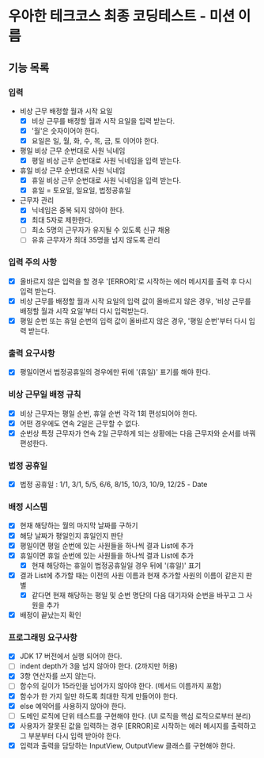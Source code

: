 # 우아한 테크코스 최종 코딩테스트 - 미션 이름
## 기능 목록

### 입력
- 비상 근무 배정할 월과 시작 요일
  - [X] 비상 근무를 배정할 월과 시작 요일을 입력 받는다.
  - [X] '월'은 숫자이어야 한다.
  - [X] 요일은 일, 월, 화, 수, 목, 금, 토 이어야 한다.
  
- 평일 비상 근무 순번대로 사원 닉네임
  - [X] 평일 비상 근무 순번대로 사원 닉네임을 입력 받는다.

- 휴일 비상 근무 순번대로 사원 닉네임
  - [X] 휴일 비상 근무 순번대로 사원 닉네임을 입력 받는다.
  - [X] 휴일 = 토요일, 일요일, 법정공휴일

- 근무자 관리
  - [X] 닉네임은 중복 되지 않아야 한다.
  - [X] 최대 5자로 제한한다.
  - [ ] 최소 5명의 근무자가 유지될 수 있도록 신규 채용
  - [ ] 유휴 근무자가 최대 35명을 넘지 않도록 관리

### 입력 주의 사항
- [X] 올바르지 않은 입력을 할 경우 '[ERROR]'로 시작하는 에러 메시지를 출력 후 다시 입력 받는다.
- [X] 비상 근무를 배정할 월과 시작 요일의 입력 값이 올바르지 않은 경우, '비상 근무를 배정할 월과 시작 요일'부터 다시 입력받는다.
- [X] 평일 순번 또는 휴일 순번의 입력 값이 올바르지 않은 경우, '평일 순번'부터 다시 입력 받는다.

### 출력 요구사항
- [X] 평일이면서 법정공휴일의 경우에만 뒤에 '(휴일)' 표기를 해야 한다.


### 비상 근무일 배정 규칙
- [X] 비상 근무자는 평일 순번, 휴일 순번 각각 1회 편성되어야 한다.
- [X] 어떤 경우에도 연속 2일은 근무할 수 없다.
- [X] 순번상 특정 근무자가 연속 2일 근무하게 되는 상황에는 다음 근무자와 순서를 바꿔 편성한다.

### 법정 공휴일
- [X] 법정 공휴일 : 1/1, 3/1, 5/5, 6/6, 8/15, 10/3, 10/9, 12/25 - Date

### 배정 시스템
- [X] 현재 해당하는 월의 마지막 날짜를 구하기
- [X] 해당 날짜가 평일인지 휴일인지 판단
- [X] 평일이면 평일 순번에 있는 사원들을 하나씩 결과 List에 추가
- [X] 휴일이면 휴일 순번에 있는 사원들을 하나씩 결과 List에 추가
  - [X] 현재 해당하는 휴일이 법정공휴일일 경우 뒤에 '(휴일)' 표기
- [X] 결과 List에 추가할 때는 이전의 사원 이름과 현재 추가할 사원의 이름이 같은지 판별
  - [X] 같다면 현재 해당하는 평일 및 순번 명단의 다음 대기자와 순번을 바꾸고 그 사원을 추가
- [X] 배정이 끝났는지 확인

### 프로그래밍 요구사항
- [X] JDK 17 버전에서 실행 되어야 한다.
- [ ] indent depth가 3을 넘지 않아야 한다. (2까지만 허용)
- [X] 3항 연산자를 쓰지 않는다.
- [ ] 함수의 길이가 15라인을 넘어가지 않아야 한다. (메서드 이름까지 포함)
- [X] 함수가 한 가지 일만 하도록 최대한 작게 만들어야 한다.
- [X] else 예약어를 사용하지 않아야 한다.
- [ ] 도메인 로직에 단위 테스트를 구현해야 한다. (UI 로직을 핵심 로직으로부터 분리)
- [X] 사용자가 잘못된 값을 입력하는 경우 [ERROR]로 시작하는 에러 메시지를 출력하고 그 부분부터 다시 입력 받아야 한다.
- [X] 입력과 출력을 담당하는 InputView, OutputView 클래스를 구현해야 한다.
